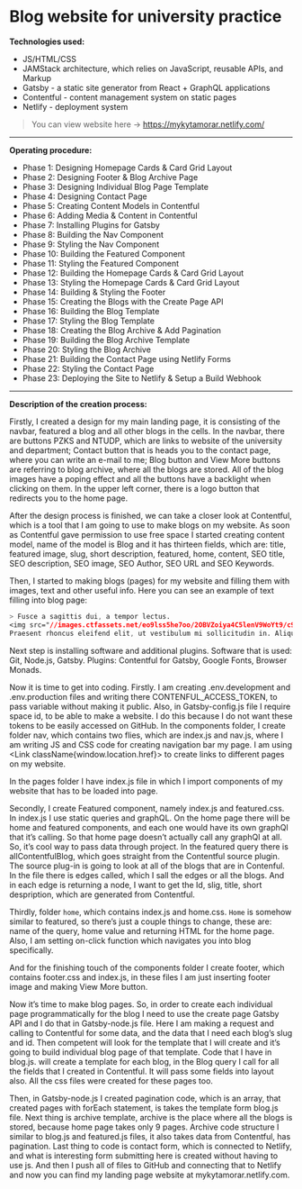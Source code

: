 # Blog website for university practice 

**Technologies used:**
- JS/HTML/CSS
- JAMStack architecture, which relies on JavaScript, reusable APIs, and Markup
- Gatsby - a static site generator from React + GraphQL applications
- Contentful - content management system on static pages
- Netlify - deployment system

> You can view website here -> https://mykytamorar.netlify.com/

---

**Operating procedure:**
- Phase 1: Designing Homepage Cards & Card Grid Layout
- Phase 2: Designing Footer & Blog Archive Page
- Phase 3: Designing Individual Blog Page Template
- Phase 4: Designing Contact Page
- Phase 5: Creating Content Models in Contentful
- Phase 6: Adding Media & Content in Contentful
- Phase 7: Installing Plugins for Gatsby
- Phase 8: Building the Nav Component
- Phase 9: Styling the Nav Component
- Phase 10: Building the Featured Component
- Phase 11: Styling the Featured Component
- Phase 12: Building the Homepage Cards & Card Grid Layout
- Phase 13: Styling the Homepage Cards & Card Grid Layout
- Phase 14: Building & Styling the Footer
- Phase 15: Creating the Blogs with the Create Page API
- Phase 16: Building the Blog Template
- Phase 17: Styling the Blog Template
- Phase 18: Creating the Blog Archive & Add Pagination
- Phase 19: Building the Blog Archive Template
- Phase 20: Styling the Blog Archive
- Phase 21: Building the Contact Page using Netlify Forms
- Phase 22: Styling the Contact Page
- Phase 23: Deploying the Site to Netlify & Setup a Build Webhook

---

**Description of the creation process:**

Firstly, I created a design for my main landing page, it is consisting of the navbar, featured a blog and all other blogs in the cells. In the navbar, there are buttons PZKS and NTUDP, which are links to website of the university and department; Contact button that is heads you to the contact page, where you can write an e-mail to me; Blog button and View More buttons are referring to blog archive, where all the blogs are stored. All of the blog images have a poping effect and all the buttons have a backlight when clicking on them. In the upper left corner, there is a logo button that redirects you to the home page.

After the design process is finished, we can take a closer look at Contentful, which is a tool that I am going to use to make blogs on my website. As soon as Contentful gave permission to use free space I started creating content model, name of the model is Blog and it has thirteen fields, which are: title, featured image, slug, short description, featured, home, content, SEO title, SEO description, SEO image, SEO Author, SEO URL and SEO Keywords.

Then, I started to making blogs (pages) for my website and filling them with images, text and other useful info. Here you can see an example of text filling into blog page:
```css
> Fusce a sagittis dui, a tempor lectus.
<img src="//images.ctfassets.net/eo9lss5he7oo/2OBVZoiya4C5lenV9WoYt9/c99b2febbf33e4d0cb03528d96cce3a5/bottle.jpg)" class="right" />
Praesent rhoncus eleifend elit, ut vestibulum mi sollicitudin in. Aliquam sed velit in erat posuere semper.
```
Next step is installing software and additional plugins. Software that is used: Git, Node.js, Gatsby. Plugins: Contentful for Gatsby, Google Fonts, Browser Monads.

Now it is time to get into coding. Firstly. I am creating .env.development and .env.production files and writing there CONTENFUL_ACCESS_TOKEN, to pass variable without making it public. Also, in Gatsby-config.js file I require space id, to be able to make a website. I do this because I do not want these tokens to be easily accessed on GitHub.
In the components folder, I create folder nav, which contains two flies, which are index.js and nav.js, where I am writing JS and CSS code for creating navigation bar my page. I am using <Link className{window.location.href}> to create links to different pages on my website.

In the pages folder I have index.js file in which I import components of my website that has to be loaded into page.

Secondly, I create Featured component, namely index.js and featured.css. In index.js I use static queries and graphQL. On the home page there will be home and featured components, and each one would have its own graphQl that it’s calling. So that home page doesn’t actually call any graphQl at all. So, it’s cool way to pass data through project. In the featured query there is allContentfulBlog, which goes straight from the Contentful source plugin. The source plug-in is going to look at all of the blogs that are in Contenful. In the file there is edges called, which I sall the edges or all the blogs. And in each edge is returning a node, I want to get the Id, slig, title, short despription, which are generated from Contentful.

Thirdly, folder `home`, which contains index.js and home.css. `Home` is somehow similar to featured, so there’s just a couple things to change, these are: name of the query, home value and returning HTML for the home page. Also, I am setting on-click function which navigates you into blog specifically.

And for the finishing touch of the components folder I create footer, which contains footer.css and index.js, in these files I am just inserting footer image and making View More button.

Now it’s time to make blog pages. So, in order to create each individual page programmatically for the blog I need to use the create page Gatsby API and I do that in Gatsby-node.js file. Here I am making a request and calling to Contentful for some data, and the data that I need each blog’s slug and id. Then competent will look for the template that I will create and it’s going to build individual blog page of that template. Code that I have in blog.js. will create a template for each blog, in the Blog query I call for all the fields that I created in Contentful. It will pass some fields into layout also. All the css files were created for these pages too.

Then, in Gatsby-node.js I created pagination code, which is an array, that created pages with forEach statement, is takes the template form blog.js file. Next thing is archive template, archive is the place where all the blogs is stored, because home page takes only 9 pages. Archive code structure I similar to blog.js and featured.js files, it also takes data from Contentful, has pagination. Last thing to code is contact form, which is connected to Netlify, and what is interesting form submitting here is created without having to use js. And then I push all of files to GitHub and connecting that to Netlify and now you can find my landing page website at mykytamorar.netlify.com.

